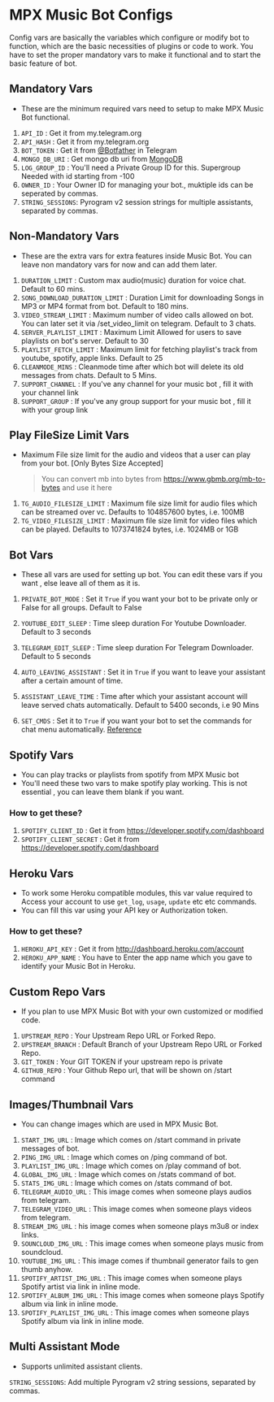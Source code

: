 # MPX Music Bot Configs

Config vars are basically the variables which configure or modify bot to function, which are the basic necessities of plugins or code to work. You have to set the proper mandatory vars to make it functional and to start the basic feature of bot.

## Mandatory Vars

- These are the minimum required vars need to setup to make MPX Music Bot functional.

1. `API_ID` : Get it from my.telegram.org
2. `API_HASH` : Get it from my.telegram.org
3. `BOT_TOKEN` : Get it from [@Botfather](http://t.me/BotFather) in Telegram
4. `MONGO_DB_URI` : Get mongo db uri from [MongoDB](https://cloud.mongodb.com)
5. `LOG_GROUP_ID` : You'll need a Private Group ID for this. Supergroup Needed with id starting from -100
6. `OWNER_ID` : Your Owner ID for managing your bot., muktiple ids can be seperated by commas.
7. `STRING_SESSIONS`: Pyrogram v2 session strings for multiple assistants, separated by commas.

## Non-Mandatory Vars

- These are the extra vars for extra features inside Music Bot. You can leave non mandatory vars for now and can add them later.

1. `DURATION_LIMIT` : Custom max audio(music) duration for voice chat. Default to 60 mins.
2. `SONG_DOWNLOAD_DURATION_LIMIT` : Duration Limit for downloading Songs in MP3 or MP4 format from bot. Default to 180 mins.
3. `VIDEO_STREAM_LIMIT` : Maximum number of video calls allowed on bot. You can later set it via /set_video_limit on telegram. Default to 3 chats.
4. `SERVER_PLAYLIST_LIMIT` : Maximum Limit Allowed for users to save playlists on bot's server. Default to 30
5. `PLAYLIST_FETCH_LIMIT` : Maximum limit for fetching playlist's track from youtube, spotify, apple links. Default to 25
6. `CLEANMODE_MINS` : Cleanmode time after which bot will delete its old messages from chats. Default to 5 Mins.
7. `SUPPORT_CHANNEL` : If you've any channel for your music bot , fill it with your channel link
8. `SUPPORT_GROUP` : If you've any group support for your music bot , fill it with your group link

## Play FileSize Limit Vars

- Maximum File size limit for the audio and videos that a user can play from your bot. [Only Bytes Size Accepted]
  > You can convert mb into bytes from https://www.gbmb.org/mb-to-bytes and use it here

1. `TG_AUDIO_FILESIZE_LIMIT` : Maximum file size limit for audio files which can be streamed over vc. Defaults to 104857600 bytes, i.e. 100MB
2. `TG_VIDEO_FILESIZE_LIMIT` : Maximum file size limit for video files which can be played. Defaults to 1073741824 bytes, i.e. 1024MB or 1GB

## Bot Vars

- These all vars are used for setting up bot. You can edit these vars if you want , else leave all of them as it is.

1. `PRIVATE_BOT_MODE` : Set it `True` if you want your bot to be private only or False for all groups. Default to False
2. `YOUTUBE_EDIT_SLEEP` : Time sleep duration For Youtube Downloader. Default to 3 seconds
3. `TELEGRAM_EDIT_SLEEP` : Time sleep duration For Telegram Downloader. Default to 5 seconds
4. `AUTO_LEAVING_ASSISTANT` : Set it in `True` if you want to leave your assistant after a certain amount of time.
5. `ASSISTANT_LEAVE_TIME` : Time after which your assistant account will leave served chats automatically. Default to 5400 seconds, i.e 90 Mins

6. `SET_CMDS` : Set it to `True` if you want your bot to set the commands for chat menu automatically. [Reference](https://i.postimg.cc/Bbg3LQTG/image.png)

## Spotify Vars

- You can play tracks or playlists from spotify from MPX Music bot
- You'll need these two vars to make spotify play working. This is not essential , you can leave them blank if you want.

### How to get these?

1. `SPOTIFY_CLIENT_ID` : Get it from https://developer.spotify.com/dashboard
2. `SPOTIFY_CLIENT_SECRET` : Get it from https://developer.spotify.com/dashboard

## Heroku Vars

- To work some Heroku compatible modules, this var value required to Access your account to use `get_log`, `usage`, `update` etc etc commands.
- You can fill this var using your API key or Authorization token.

### How to get these?

1. `HEROKU_API_KEY` : Get it from http://dashboard.heroku.com/account
2. `HEROKU_APP_NAME` : You have to Enter the app name which you gave to identify your Music Bot in Heroku.

## Custom Repo Vars

- If you plan to use MPX Music Bot with your own customized or modified code.

1. `UPSTREAM_REPO` : Your Upstream Repo URL or Forked Repo.
2. `UPSTREAM_BRANCH` : Default Branch of your Upstream Repo URL or Forked Repo.
3. `GIT_TOKEN` : Your GIT TOKEN if your upstream repo is private
4. `GITHUB_REPO` : Your Github Repo url, that will be shown on /start command

## Images/Thumbnail Vars

- You can change images which are used in MPX Music Bot.

1. `START_IMG_URL` : Image which comes on /start command in private messages of bot.
2. `PING_IMG_URL` : Image which comes on /ping command of bot.
3. `PLAYLIST_IMG_URL` : Image which comes on /play command of bot.
4. `GLOBAL_IMG_URL` : Image which comes on /stats command of bot.
5. `STATS_IMG_URL` : Image which comes on /stats command of bot.
6. `TELEGRAM_AUDIO_URL` : This image comes when someone plays audios from telegram.
7. `TELEGRAM_VIDEO_URL` : This image comes when someone plays videos from telegram.
8. `STREAM_IMG_URL` : his image comes when someone plays m3u8 or index links.
9. `SOUNCLOUD_IMG_URL` : This image comes when someone plays music from soundcloud.
10. `YOUTUBE_IMG_URL` : This image comes if thumbnail generator fails to gen thumb anyhow.
11. `SPOTIFY_ARTIST_IMG_URL` : This image comes when someone plays Spotify artist via link in inline mode.
12. `SPOTIFY_ALBUM_IMG_URL` : This image comes when someone plays Spotify album via link in inline mode.
13. `SPOTIFY_PLAYLIST_IMG_URL` : This image comes when someone plays Spotify album via link in inline mode.

## Multi Assistant Mode

- Supports unlimited assistant clients.

`STRING_SESSIONS`: Add multiple Pyrogram v2 string sessions, separated by commas.
